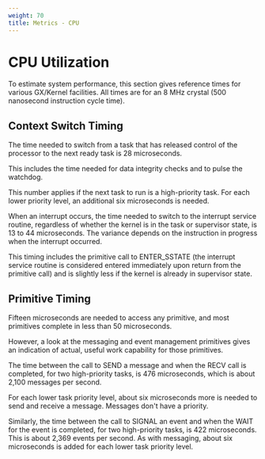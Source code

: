 ```yaml
---
weight: 70
title: Metrics - CPU
---
```



# CPU Utilization

To estimate system performance, this section gives reference times for
various GX/Kernel facilities. All times are for an 8 MHz crystal (500
nanosecond instruction cycle time).

## Context Switch Timing

The time needed to switch from a task that has released control of the
processor to the next ready task is 28 microseconds.

This includes the time needed for data integrity checks and to pulse the
watchdog.

This number applies if the next task to run is a high-priority task. For
each lower priority level, an additional six microseconds is needed.

When an interrupt occurs, the time needed to switch to the interrupt
service routine, regardless of whether the kernel is in the task or
supervisor state, is 13 to 44 microseconds. The variance depends on the
instruction in progress when the interrupt occurred.

This timing includes the primitive call to ENTER\_SSTATE (the interrupt
service routine is considered entered immediately upon return from the
primitive call) and is slightly less if the kernel is already in
supervisor state.

## Primitive Timing

Fifteen microseconds are needed to access any primitive, and most
primitives complete in less than 50 microseconds.

However, a look at the messaging and event management primitives gives
an indication of actual, useful work capability for those primitives.

The time between the call to SEND a message and when the RECV call is
completed, for two high-priority tasks, is 476 microseconds, which is about
2,100 messages per second.

For each lower task priority level, about six microseconds more is
needed to send and receive a message. Messages don't have a priority.

Similarly, the time between the call to SIGNAL an event and when the
WAIT for the event is completed, for two high-priority tasks, is 422
microseconds. This is about 2,369 events per second. As with
messaging, about six microseconds is added for each lower task priority
level.
